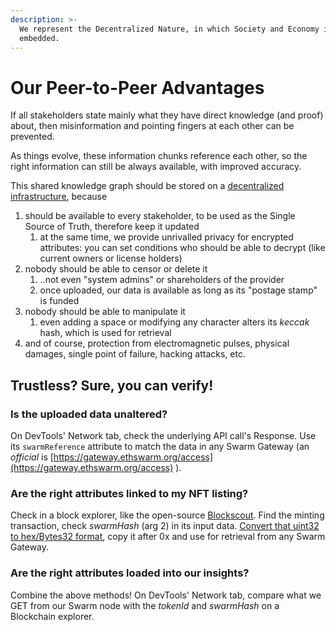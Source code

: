 ```yaml
---
description: >-
  We represent the Decentralized Nature, in which Society and Economy is
  embedded.
---
```


# Our Peer-to-Peer Advantages

If all stakeholders state mainly what they have direct knowledge (and proof) about, then misinformation and pointing fingers at each other can be prevented.

As things evolve, these information chunks reference each other, so the right information can still be always available, with improved accuracy.

This shared knowledge graph should be stored on a [decentralized infrastructure](https://www.ethswarm.org/), because

1. should be available to every stakeholder, to be used as the Single Source of Truth, therefore keep it updated
   1. at the same time, we provide unrivalled privacy for encrypted attributes: you can set conditions who should be able to decrypt (like current owners or license holders)
2. nobody should be able to censor or delete it
   1. ..not even "system admins" or shareholders of the provider
   2. once uploaded, our data is available as long as its "postage stamp" is funded
3. nobody should be able to manipulate it
   1. even adding a space or modifying any character alters its _keccak_ hash, which is used for retrieval
4. and of course, protection from electromagnetic pulses, physical damages, single point of failure, hacking attacks, etc.

## Trustless? Sure, you can verify!

### Is the uploaded data unaltered?

On DevTools' Network tab, check the underlying API call's Response. Use its `swarmReference` attribute to match the data in any Swarm Gateway (an _official_ is [https://gateway.ethswarm.org/access](https://gateway.ethswarm.org/access) ).

### Are the right attributes linked to my NFT listing?

Check in a block explorer, like the open-source [Blockscout](https://gnosis-chiado.blockscout.com/token/0x1162813F9e8946196f3302E33D485F4f81e970e6). Find the minting transaction, check _swarmHash_ (arg 2) in its input data. [Convert that uint32 to hex/Bytes32 format](https://uint256.net/docs/converter), copy it after 0x and use for retrieval from any Swarm Gateway.

### Are the right attributes loaded into our insights?

Combine the above methods! On DevTools' Network tab, compare what we GET from our Swarm node with the _tokenId_ and _swarmHash_ on a Blockchain explorer.

